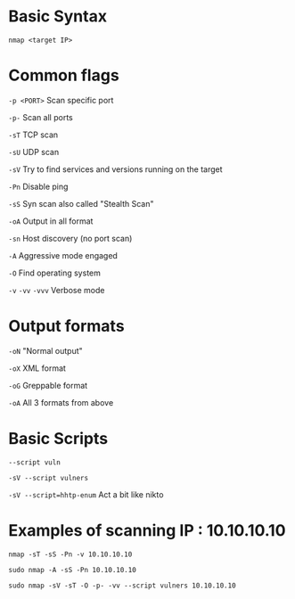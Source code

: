 # **Basic Syntax**
`nmap <target IP>`

# **Common flags**

`-p <PORT>` Scan specific port

`-p-` Scan all ports

`-sT` TCP scan

`-sU` UDP scan

`-sV` Try to find services and versions running on the target

`-Pn` Disable ping

`-sS` Syn scan also called "Stealth Scan"

`-oA` Output in all format

`-sn` Host discovery (no port scan)

`-A` Aggressive mode engaged

`-O` Find operating system

`-v` `-vv` `-vvv` Verbose mode

# **Output formats**

`-oN` "Normal output"

`-oX` XML format

`-oG` Greppable format

`-oA` All 3 formats from above

# **Basic Scripts**

`--script vuln`

`-sV --script vulners`

`-sV --script=hhtp-enum` Act a bit like nikto 

# **Examples of scanning IP : 10.10.10.10**

`nmap -sT -sS -Pn -v 10.10.10.10`

`sudo nmap -A -sS -Pn 10.10.10.10`

`sudo nmap -sV -sT -O -p- -vv --script vulners 10.10.10.10`
